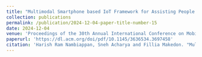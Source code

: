 ```yaml
---
title: "Multimodal Smartphone based IoT Framework for Assisting People with Disabilities in SLAM based Human Robot Interaction"
collection: publications
permalink: /publication/2024-12-04-paper-title-number-15
date: 2024-12-04
venue: 'Proceedings of the 30th Annual International Conference on Mobile Computing and Networking (ACM MobiCom'24)'
paperurl: 'https://dl.acm.org/doi/pdf/10.1145/3636534.3697458'
citation: 'Harish Ram Nambiappan, Sneh Acharya and Fillia Makedon. "Multimodal Smartphone based IoT Framework for Assisting People with Disabilities in SLAM based Human Robot Interaction". In Proceedings of the 30th Annual International Conference on Mobile Computing and Networking (ACM MobiCom '24), pp. 1680–1682. 2024.'
---
```

